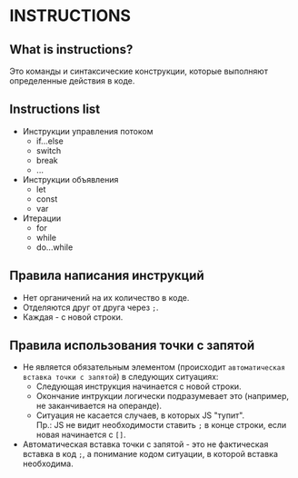 # INSTRUCTIONS
## What is instructions?
Это команды и синтаксические конструкции, которые выполняют определенные действия в коде.

## Instructions list
- Инструкции управления потоком
  - if...else
  - switch
  - break
  - ...
- Инструкции объявления
  - let
  - const
  - var
- Итерации
  - for
  - while
  - do...while

## Правила написания инструкций
- Нет органичений на их количество в коде.
- Отделяются друг от друга через `;`.
- Каждая - с новой строки.

## Правила использования точки с запятой
- Не является обязательным элементом (происходит `автоматическая вставка точки с запятой`) в следующих ситуациях:
  - Следующая инструкция начинается с новой строки.
  - Окончание интрукции логически подразумевает это (например, не заканчивается на операнде).
  - Ситуация не касается случаев, в которых JS "тупит".  
  Пр.: JS не видит необходимости ставить `;` в конце строки, если новая начинается с `[]`.
- Автоматическая вставка точки с запятой - это не фактическая вставка в код `;`, а понимание кодом ситуации, в которой вставка необходима.